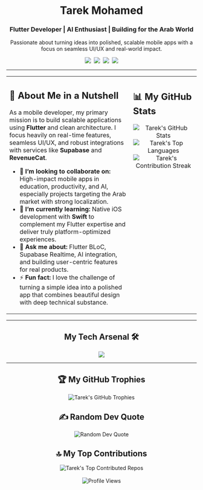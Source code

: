 

<div align="center">
  <h1>Tarek Mohamed</h1>
  <h3>Flutter Developer | AI Enthusiast | Building for the Arab World</h3>
  <p>Passionate about turning ideas into polished, scalable mobile apps with a focus on seamless UI/UX and real-world impact.</p>
</div>

<div align="center">
  <a href="https://www.linkedin.com/in/tarek-mohamed-9a8616229/" target="_blank"><img src="https://img.shields.io/badge/LinkedIn-%230077B5.svg?&style=for-the-badge&logo=linkedin&logoColor=white" /></a>&nbsp;
  <a href="https://x.com/tarekmoham_x1" target="_blank"><img src="https://img.shields.io/badge/X-black.svg?&style=for-the-badge&logo=X&logoColor=white" /></a>&nbsp;
  <a href="https://www.instagram.com/tarekmohamed.eng/" target="_blank"><img src="https://img.shields.io/badge/Instagram-%23E4405F.svg?&style=for-the-badge&logo=Instagram&logoColor=white" /></a>&nbsp;
  <a href="https://discord.gg/imragnorck" target="_blank"><img src="https://img.shields.io/badge/Discord-%237289DA.svg?&style=for-the-badge&logo=discord&logoColor=white" /></a>
</div>

---

<table>
  <tr>
    <td width="65%" valign="top">
      <h2>🚀 About Me in a Nutshell</h2>
      <p>
        As a mobile developer, my primary mission is to build scalable applications using <strong>Flutter</strong> and clean architecture. I focus heavily on real-time features, seamless UI/UX, and robust integrations with services like <strong>Supabase</strong> and <strong>RevenueCat</strong>.
      </p>
      <ul>
        <li>🤝 <b>I’m looking to collaborate on:</b> High-impact mobile apps in education, productivity, and AI, especially projects targeting the Arab market with strong localization.</li>
        <li>🌱 <b>I’m currently learning:</b> Native iOS development with <strong>Swift</strong> to complement my Flutter expertise and deliver truly platform-optimized experiences.</li>
        <li>💬 <b>Ask me about:</b> Flutter BLoC, Supabase Realtime, AI integration, and building user-centric features for real products.</li>
        <li>⚡ <b>Fun fact:</b> I love the challenge of turning a simple idea into a polished app that combines beautiful design with deep technical substance.</li>
      </ul>
    </td>
    <td width="35%" valign="top">
      <h2>📊 My GitHub Stats</h2>
      <div align="center">
        <img src="https://github-readme-stats.vercel.app/api?username=Tarekmohamed0&theme=tokyonight&show_icons=true&include_all_commits=true&count_private=true" alt="Tarek's GitHub Stats"/>
        <br/>
        <img src="https://github-readme-stats.vercel.app/api/top-langs/?username=Tarekmohamed0&theme=tokyonight&layout=compact&include_all_commits=true&count_private=true" alt="Tarek's Top Languages"/>
        <br/>
        <img src="https://nirzak-streak-stats.vercel.app/?user=Tarekmohamed0&theme=tokyonight" alt="Tarek's Contribution Streak"/>
      </div>
    </td>
  </tr>
</table>

---

<h2 align="center">My Tech Arsenal 🛠️</h2>
<div align="center">
  <a href="https://skillicons.dev">
    <img src="https://skillicons.dev/icons?i=flutter,dart,swift,python,js,ts,html,sass,php,lua,bash,supabase,firebase,postgres,mysql,sqlite,gcp,azure,docker,git,github,githubactions,figma,postman&perline=8" />
  </a>
</div>

---

<div align="center">
  <h2>🏆 My GitHub Trophies</h2>
  <img src="https://github-profile-trophy.vercel.app/?username=Tarekmohamed0&theme=tokyonight&no-frame=false&no-bg=true&margin-w=4" alt="Tarek's GitHub Trophies"/>
  
  <h2>✍️ Random Dev Quote</h2>
  <img src="https://quotes-github-readme.vercel.app/api?type=horizontal&theme=tokyonight" alt="Random Dev Quote"/>

  <h2>🔝 My Top Contributions</h2>
  <img src="https://github-contributor-stats.vercel.app/api?username=Tarekmohamed0&limit=5&theme=tokyonight&combine_all_yearly_contributions=true" alt="Tarek's Top Contributed Repos"/>
</div>
<br>

<div align="center">
  <img src="https://visitcount.itsvg.in/api?id=Tarekmohamed0&icon=0&color=0" alt="Profile Views"/>
</div>
